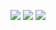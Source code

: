 
![](https://img2018.cnblogs.com/blog/1446249/202001/1446249-20200127165123078-1928807198.png)
![](https://img2018.cnblogs.com/blog/1446249/202001/1446249-20200127165136458-532135065.png)
![](https://img2018.cnblogs.com/blog/1446249/202001/1446249-20200127165149995-36774902.png)
